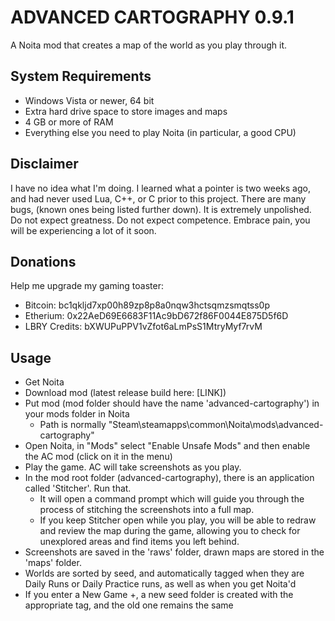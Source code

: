 # ADVANCED CARTOGRAPHY 0.9.1
A Noita mod that creates a map of the world as you play through it.

## System Requirements

- Windows Vista or newer, 64 bit
- Extra hard drive space to store images and maps
- 4 GB or more of RAM
- Everything else you need to play Noita (in particular, a good CPU)

## Disclaimer

I have no idea what I'm doing. I learned what a pointer is two weeks ago, and had never used Lua, C++, or C prior to this project. There are many bugs, (known ones being listed further down). It is extremely unpolished. Do not expect greatness. Do not expect competence. Embrace pain, you will be experiencing a lot of it soon.

## Donations

Help me upgrade my gaming toaster:

- Bitcoin: bc1qkljd7xp00h89zp8p8a0nqw3hctsqmzsmqtss0p
- Etherium: 0x22AeD69E6683F11Ac9bD672f86F0044E875D5f6D
- LBRY Credits: bXWUPuPPV1vZfot6aLmPsS1MtryMyf7rvM

## Usage

- Get Noita
- Download mod (latest release build here: [LINK])
- Put mod (mod folder should have the name 'advanced-cartography') in your mods folder in Noita
    - Path is normally "Steam\steamapps\common\Noita\mods\advanced-cartography"
- Open Noita, in "Mods" select "Enable Unsafe Mods" and then enable the AC mod (click on it in the menu)
- Play the game. AC will take screenshots as you play.
- In the mod root folder (advanced-cartography), there is an application called 'Stitcher'. Run that.
    - It will open a command prompt which will guide you through the process of stitching the screenshots into a full map.
    - If you keep Stitcher open while you play, you will be able to redraw and review the map during the game, allowing you to check for unexplored areas and find items you left behind.
- Screenshots are saved in the 'raws' folder, drawn maps are stored in the 'maps' folder.
- Worlds are sorted by seed, and automatically tagged when they are Daily Runs or Daily Practice runs, as well as when you get Noita'd
- If you enter a New Game +, a new seed folder is created with the appropriate tag, and the old one remains the same
